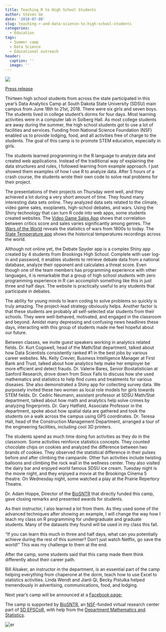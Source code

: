 ```yaml
---
title: Teaching R to High School Students
author: Steven Ge
date: '2018-07-08'
slug: teaching-r-and-data-science-to-high-school-students
categories:
  - Education
tags:
  - Summer camp
  - Data Science
  - Educational outreach
header:
  caption: ''
  image: ''
---  
```

 

![](/img/camp/image004.jpg)

[Press release](https://www.sdstate.edu/news/2018/06/students-learn-programming-app-development-camp?utm_source=hs_email&utm_medium=email&utm_content=64144462&_hsenc=p2ANqtz-_GMx-lha6-Yk5VVMEPWiMRcfAioHOCnUazL8YSbb0v3uOtt6tQmg33g99AH3R7xlkX4DHIaCWb6zyNquolgksVAvhEjw&_hsmi=64144462)

Thirteen high school students from across the state participated in this year’s Data Analytics Camp at South Dakota State University (SDSU)  main campus from June 18th to 21st, 2018. There were six girls and seven boys. The students lived in college student’s dorms for four days. Most learning activities were in a computer lab in Solberg Hall. As most college students are away during the summer, the high school students got to use a lot of facilities and services. Funding from National Science Foundation (NSF) enabled us to provide lodging, food, and all activities free of charge to the students. The goal of this camp is to promote STEM education, especially in girls.

The students learned programming in the R language to analyze data and created web applications. Instead of the traditional way of explaining the data structures and rules, I followed learning from example approach. I just showed them examples of how I use R to analyze data. After 5 hours of a crash course, the students wrote their own code to solve real problems for their project.

The presentations of their projects on Thursday went well, and they achieved a lot during a very short amount of time. They found many interesting data sets online. They analyzed data sets related to the climate, video game sales, exoplanets, high-school debates, and wars. Using the Shiny technology that can turn R code into web apps, some students created websites. The [Video Game Sales App](http://camp.shinyapps.io/VideoGames/) shows that correlation between critics score and sales varies significantly among genres. The [Wars of the World](https://camp.shinyapps.io/Noah_Klock/) reveals the statistics of wars from 1800s to today. The [State Temperature app](https://camp.shinyapps.io/StateTemperatures/) shows the historical temperatures recordings across the world.

Although not online yet, the Debate Spyder app is a complex Shiny app created by 4 students from Brookings High School. Complete with user log-in and password, it enables students to retrieve debate data from a national database, analyze their opponent and calculates a threat score. Even though one of the team members has programming experience with other languages, it is remarkable that a group of high school students with zero programming experience in R can accomplish something like this in just three and half days. The website is practically useful to any students that participate in debates.

The ability for young minds to learn coding to solve problems so quickly is truly amazing. The project-lead strategy obviously helps. Another factor is that these students are probably all self-selected star students from their schools. They were well-behaved, motivated, and engaged in the classroom and beyond. Amidst many depressing and confusing news headlines these days, interacting with this group of students made me feel hopeful about our future.

Between classes, we invite guest speakers working in analytics related fields. Dr. Kurt Cogswell, head of the Math/Stat department, talked about how Data Scientists consistently ranked #1 in the best jobs by various career websites. Ms. Kelly Crevier, Business Intelligence Manager at First Bank and Trust, talked about how analytics help make her employer be more efficient and detect frauds. Dr. Valerie Bares, Senior Biostatistician at Sanford Research, drove down from Sioux Falls to discuss how she used mathematics and statistics to help find cures and treatments for various diseases. She also demonstrated a Shiny app for collecting survey data. We purposely invited these two women as local role models for girls towards STEM fields. Dr. Cedric Neumann, assistant professor at SDSU Math/Stat department, talked about how math and analytics help solve crimes by analyzing fingerprints. Dr. Gary Hatfield, Associate Professor in the department, spoke about how spatial data are gathered and took the students on a walk across the campus using GPS coordinates. Dr. Teresa Hall, head of the Construction Management Department, arranged a tour of the engineering facilities, including cool 3D printers.

The students spend as much time doing fun activities as they do in the classroom. Some activities reinforce statistics concepts. They counted chocolate chips on cookies and analyzed the difference between two brands of cookies. They observed the statistical difference in their pulses before and after climbing the campanile. Other fun activities include twisting balloons and climbing the rock wall in the wellness center. They also visited the dairy bar and enjoyed world famous SDSU ice cream. Tuesday night is the movie night, and they enjoyed a movie at the Brookings Cinema 5 theatre. On Wednesday night, some watched a play at the Prairie Repertory Theatre.

Dr. Adam Hoppe, Director of the [BioSNTR](http://biosntr.org/) that directly funded this camp, gave closing remarks and presented awards for students.

As their instructor, I also learned a lot from them. As they used some of the advanced techniques after showing an example, I will change the way how I teach my class on R programming for undergraduate and graduate students. Many of the datasets they found will be used in my class this fall.

“If you can learn this much in three and half days, what can you potentially achieve during the rest of this summer? Don’t just watch Netflix, go save the world!” This was my challenge to them at the end.

After the camp, some students said that this camp made them think differently about their career path.

Bill Alsaker, an instructor in the department, is an essential part of the camp helping everything from chaperone at the dorm, teach how to use Excel to statistics activities. Linda Wendt and Jianli Qi, Becky Pistulka helped tremendously in advertising, communications, food, and lodging.

Next year’s camp will be announced at a [Facebook page:](https://www.facebook.com/SDSUDataAnalytics/)

The camp is supported by [BioSNTR](http://biosntr.org/), an [NSF](https://www.nsf.gov/)-funded virtual research center part of [SD EPSCoR](http://sdepscor.org/), with help from the [Department Mathematics and Statistics](https://www.sdstate.edu/mathematics-statistics).

![er](/img/camp/image006.png)
